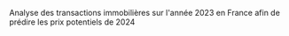 Analyse des transactions immobilières sur l'année 2023 en France afin de prédire les prix potentiels de 2024
